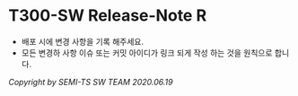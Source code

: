 # T300-SW Release-Note R
- 배포 시에 변경 사항을 기록 해주세요.  
- 모든 변경하 사항 이슈 또는 커밋 아이디가 링크 되게 작성 하는 것을 원칙으로 합니다.  

   
  
_Copyright by SEMI-TS SW TEAM 2020.06.19_
